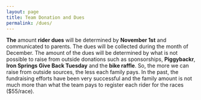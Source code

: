 ```yaml
---
layout: page
title: Team Donation and Dues
permalink: /dues/
---
```


**The** amount **rider dues** will be determined by **November 1st** and communicated to parents. The dues will be collected during the month of December. The amount of the dues will be determined by what is not possible to raise from outside donations such as sponsorships, **Piggybackr**, **Iron Springs Give Back Tuesday** and the **bike raffle**. So, the more we can raise from outside sources, the less each family pays. In the past, the fundraising efforts have been very successful and the family amount is not much more than what the team pays to register each rider for the races ($55/race).
